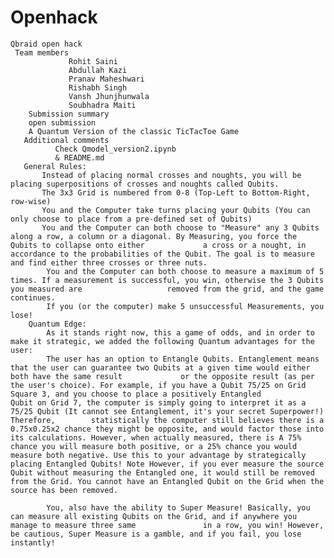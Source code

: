    # Openhack
    Qbraid open hack
     Team members
                 Rohit Saini
                 Abdullah Kazi
                 Pranav Maheshwari
                 Rishabh Singh
                 Vansh Jhunjhunwala
                 Soubhadra Maiti
        Submission summary
        open submission
        A Quantum Version of the classic TicTacToe Game
       Additional comments
              Check Qmodel_version2.ipynb
              & README.md
       General Rules: 
           Instead of placing normal crosses and noughts, you will be placing superpositions of crosses and noughts called Qubits.
           The 3x3 Grid is numbered from 0-8 (Top-Left to Bottom-Right, row-wise)
           You and the Computer take turns placing your Qubits (You can only choose to place from a pre-defined set of Qubits)
           You and the Computer can both choose to "Measure" any 3 Qubits along a row, a column or a diagonal. By Measuring, you force the Qubits to collapse onto either             a cross or a nought, in accordance to the probabilities of the Qubit. The goal is to measure and find either three crosses or three nuts.
            You and the Computer can both choose to measure a maximum of 5 times. If a measurement is successful, you win, otherwise the 3 Qubits you measured are                   removed from the grid, and the game continues.
            If you (or the computer) make 5 unsuccessful Measurements, you lose!
        Quantum Edge:
            As it stands right now, this a game of odds, and in order to make it strategic, we added the following Quantum advantages for the user:
            The user has an option to Entangle Qubits. Entanglement means that the user can guarantee two Qubits at a given time would either both have the same result             or the opposite result (as per the user's choice). For example, if you have a Qubit 75/25 on Grid Square 3, and you choose to place a positively Entangled             Qubit on Grid 7, the computer is simply going to interpret it as a 75/25 Qubit (It cannot see Entanglement, it's your secret Superpower!) Therefore,        statistically the computer still believes there is a 0.75x0.25x2 chance they might be opposite, and would factor those into its calculations. However, when actually measured, there is A 75% chance you will measure both positive, or a 25% chance you would measure both negative. Use this to your advantage by strategically placing Entangled Qubits! Note However, if you ever measure the source Qubit without measuring the Entangled one, it would still be removed from the Grid. You cannot have an Entangled Qubit on the Grid when the source has been removed.

            You, also have the ability to Super Measure! Basically, you can measure all existing Qubits on the Grid, and if anywhere you manage to measure three same               in a row, you win! However, be cautious, Super Measure is a gamble, and if you fail, you lose instantly!
      
